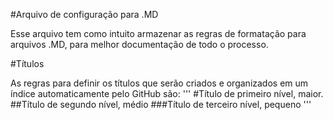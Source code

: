 #Arquivo de configuração para .MD

Esse arquivo tem como intuito armazenar as regras de formatação para arquivos .MD, para melhor documentação de todo o processo.

#Títulos

As regras para definir os títulos que serão criados e organizados em um índice automaticamente pelo GitHub são:
'''
#Título de primeiro nível, maior.
##Título de segundo nível, médio
###Título de terceiro nível, pequeno
'''
